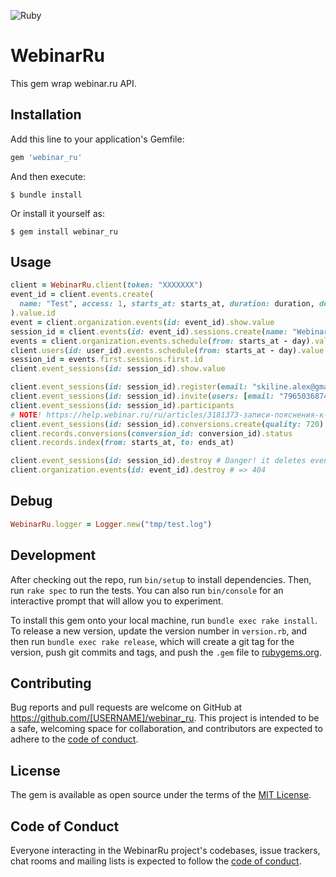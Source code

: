 ![Ruby](https://github.com/teachbase/webinar_ru/workflows/Ruby/badge.svg?branch=master)

# WebinarRu
This gem wrap webinar.ru API.

## Installation

Add this line to your application's Gemfile:

```ruby
gem 'webinar_ru'
```

And then execute:

    $ bundle install

Or install it yourself as:

    $ gem install webinar_ru

## Usage

```ruby
client = WebinarRu.client(token: "XXXXXXX")
event_id = client.events.create(
  name: "Test", access: 1, starts_at: starts_at, duration: duration, description: "Test event!", ends_at: ends_at
).value.id
event = client.organization.events(id: event_id).show.value
session_id = client.events(id: event_id).sessions.create(name: "Webinar", access: 1).value.id
events = client.organization.events.schedule(from: starts_at - day).value
client.users(id: user_id).events.schedule(from: starts_at - day).value
session_id = events.first.sessions.first.id
client.event_sessions(id: session_id).show.value

client.event_sessions(id: session_id).register(email: "skiline.alex@gmail.com")
client.event_sessions(id: session_id).invite(users: [email: "79650368741@ya.ru"], send_email: false)
client.event_sessions(id: session_id).participants
# NOTE! https://help.webinar.ru/ru/articles/3181373-записи-пояснения-к-разделу
client.event_sessions(id: session_id).conversions.create(quality: 720)
client.records.conversions(conversion_id: conversion_id).status
client.records.index(from: starts_at, to: ends_at)

client.event_sessions(id: session_id).destroy # Danger! it deletes event too
client.organization.events(id: event_id).destroy # => 404
```

## Debug
```ruby
WebinarRu.logger = Logger.new("tmp/test.log")
```

## Development

After checking out the repo, run `bin/setup` to install dependencies. Then, run `rake spec` to run the tests. You can also run `bin/console` for an interactive prompt that will allow you to experiment.

To install this gem onto your local machine, run `bundle exec rake install`. To release a new version, update the version number in `version.rb`, and then run `bundle exec rake release`, which will create a git tag for the version, push git commits and tags, and push the `.gem` file to [rubygems.org](https://rubygems.org).

## Contributing

Bug reports and pull requests are welcome on GitHub at https://github.com/[USERNAME]/webinar_ru. This project is intended to be a safe, welcoming space for collaboration, and contributors are expected to adhere to the [code of conduct](https://github.com/[USERNAME]/webinar_ru/blob/master/CODE_OF_CONDUCT.md).


## License

The gem is available as open source under the terms of the [MIT License](https://opensource.org/licenses/MIT).

## Code of Conduct

Everyone interacting in the WebinarRu project's codebases, issue trackers, chat rooms and mailing lists is expected to follow the [code of conduct](https://github.com/[USERNAME]/webinar_ru/blob/master/CODE_OF_CONDUCT.md).
